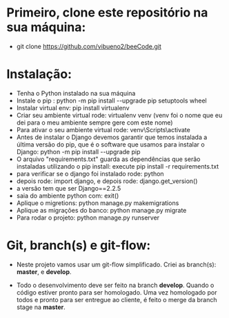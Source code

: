 # Primeiro, clone este repositório na sua máquina:

- git clone https://github.com/vibueno2/beeCode.git

# Instalação:

- Tenha o Python instalado na sua máquina
- Instale o pip : python -m pip install --upgrade pip setuptools wheel
- Instalar virtual env: pip install virtualenv
- Criar seu ambiente virtual rode: virtualenv venv (venv foi o nome que eu dei para o meu ambiente sempre gere com este nome)
- Para ativar o seu ambiente virtual rode: venv\Scripts\activate
- Antes de instalar o Django devemos garantir que temos instalada a última versão do pip, que é o software que usamos para instalar o Django: python -m pip install --upgrade pip
- O arquivo "requirements.txt" guarda as dependências que serão instaladas utilizando o pip install: execute pip install -r requirements.txt
- para verificar se o django foi instalado rode: python
- depois rode: import django, e depois rode: django.get_version()
- a versão tem que ser Django==2.2.5
- saia do ambiente python com: exit()
- Aplique o migretions: python manage.py makemigrations 
- Aplique as migrações do banco: python manage.py migrate
- Para rodar o projeto: python manage.py runserver

# Git, branch(s) e git-flow:

- Neste projeto vamos usar um git-flow simplificado. Criei as branch(s): **master**, e **develop**.

- Todo o desenvolvimento deve ser feito na branch **develop**. Quando o código estiver pronto para ser homologado. Uma vez homologado por todos e pronto para ser entregue ao cliente, é feito o merge da branch stage na **master**.

